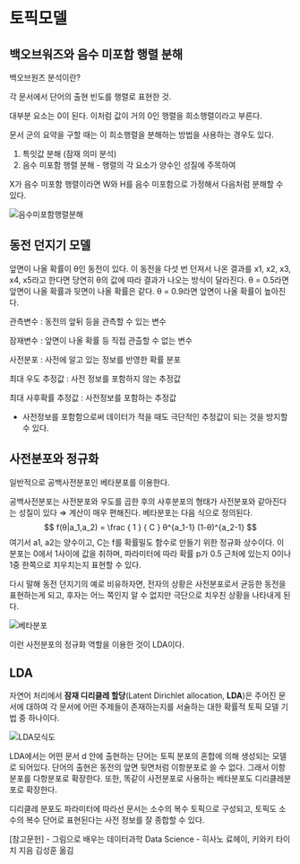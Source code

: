 # 토픽모델

## 백오브워즈와 음수 미포함 행렬 분해

백오브원즈 분석이란?

각 문서에서 단어의 출현 빈도를 행렬로 표현한 것.

대부분 요소는 0이 된다. 이처럼 값이 거의 0인 행렬을 희소행렬이라고 부른다.



문서 군의 요약을 구할 때는 이 희소행렬을 분해하는 방법을 사용하는 경우도 있다.

1. 특잇값 분해 (잠재 의미 분석)
2. 음수 미포함 행렬 분해 - 행렬의 각 요소가 양수인 성질에 주목하여



X가 음수 미포함 행렬이라면 W와 H를 음수 미포함으로 가정해서 다음처럼 분해할 수 있다.

![음수미포함행렬분해](https://user-images.githubusercontent.com/86271820/154209748-8079a604-4494-44e1-8e7c-c09f7152fc19.jpg)



## 동전 던지기 모델



앞면이 나올 확률이 θ인 동전이 있다. 이 동전을 다섯 번 던져서 나온 결과를 x1, x2, x3, x4, x5라고 한다면 당연히 θ의 값에 따라 결과가 나오는 방식이 달라진다. θ = 0.5라면 앞면이 나올 확률과 뒷면이 나올 확률은 같다. θ = 0.9라면 앞면이 나올 확률이 높아진다. 



관측변수 : 동전의 앞뒤 등을 관측할 수 있는 변수

잠재변수 : 앞면이 나올 확률 등 직접 관츨할 수 없는 변수

사전분포 : 사전에 알고 있는 정보를 반영한 확률 분포

최대 우도 추정값 : 사전 정보를 포함하지 않는 추정값

최대 사후확률 추정값 : 사전정보를 포함하는 추정값 

- 사전정보를 포함함으로써 데이터가 적을 때도 극단적인 추정값이 되는 것을 방지할 수 있다.



## 사전분포와 정규화

일반적으로 공백사전분포인 베타분포를 이용한다. 

공백사전분포는 사전분포와 우도를 곱한 후의 사후분포의 형태가 사전분포와 같아진다는 성질이 있다 ⇒ 계산이 매우 편해진다.  베타분포는 다음 식으로 정의된다.
$$
f(θ|a_1,a_2) =  \frac { 1 } { C } θ^{a_1-1} (1-θ)^{a_2-1}
$$
여기서 a1, a2는 양수이고, C는 f를 확률밀도 함수로 만들기 위한 정규화 상수이다. 이 분포는 0에서 1사이에 값을 취하며, 파라미터에 따라 확률 p가 0.5 근처에 있는지 0이나 1중 한쪽으로 치우치는지 표현할 수 있다.

다시 말해 동전 던지기의 예로 비유하자면, 전자의 상황은 사전분포로서 균등한 동전을 표현하는게 되고, 후자는 어느 쪽인지 알 수 없지만 극단으로 치우친 상황을 나타내게 된다.

![베타분포](https://user-images.githubusercontent.com/86271820/154414164-98f89858-e2f2-4f0a-a13b-68c3a10eaf03.jpg)

이런 사전분포의 정규화 역할을 이용한 것이 LDA이다.



## LDA



자연어 처리에서 **잠재 디리클레 할당**(Latent Dirichlet allocation, **LDA**)은 주어진 문서에 대하여 각 문서에 어떤 주제들이 존재하는지를 서술하는 대한 확률적 토픽 모델 기법 중 하나이다.

![LDA모식도](https://user-images.githubusercontent.com/86271820/154415948-f4a078de-ef19-4188-82d6-f78d4ac941de.jpg)

LDA에서는 어떤 문서 d 안에 출현하는 단어는 토픽 분포의 혼합에 의해 생성되는 모델로 되어있다. 단어의 출현은 동전의 앞면 뒷면처럼 이항분포로 쓸 수 없다. 그래서 이항분포를 다항분포로 확장한다. 또한, 똑같이 사전분포로 사용하는 베타분포도 디리클레분포로 확장한다. 

디리클레 분포도 파라미터에 따라선 문서는 소수의 복수 토픽으로 구성되고, 토픽도 소수의 복수 단어로 표현된다는 사전 정보를 잘 종합할 수 있다.



[참고문헌] - 그림으로 배우는 데이터과학 Data Science - 히사노 료헤이, 키와키 타이치 지음 김성훈 옮김

